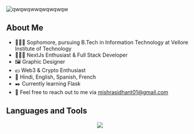 ![qwqwqwwqwqwqwqw](https://github.com/SidhantCodes/SidhantCodes/assets/127239653/cc186e6f-8582-4e4b-8703-f8f3d9d46c07)

## About Me
- 🧑🏼‍🎓 Sophomore, pursuing B.Tech in Information Technology at Vellore Institute of Technology
- 👨🏼‍💻 NextJs Enthusiast & Full Stack Developer
- 🖼️ Graphic Designer
- 💵 Web3 & Crypto Enthusiast
- 📒 Hindi, English, Spanish, French
- ✒️ Currently learning Flask
- 📧 Feel free to reach out to me via mishrasidhant01@gmail.com 

## Languages and Tools
<p align="center">
  <a href="https://skillicons.dev">
    <img src="https://skillicons.dev/icons?i=azure,git,py,c,cpp,java,html,css,javascript,bootstrap,jquery,tailwind,react,nextjs,nodejs,express,fastapi,docker,postgres,mysql,solidity,linux&perline=11" />
  </a>
</p>

